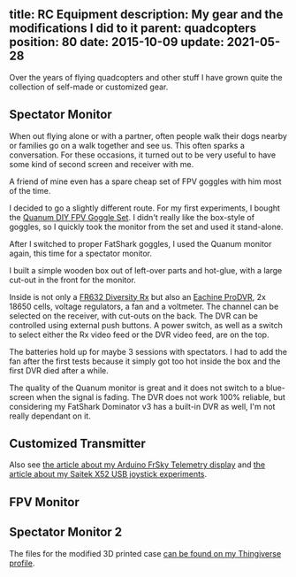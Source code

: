 title: RC Equipment
description: My gear and the modifications I did to it
parent: quadcopters
position: 80
date: 2015-10-09
update: 2021-05-28
---

<!--% backToParent() %-->

Over the years of flying quadcopters and other stuff I have grown quite the collection of self-made or customized gear.

## Spectator Monitor

When out flying alone or with a partner, often people walk their dogs nearby or families go on a walk together and see us.
This often sparks a conversation.
For these occasions, it turned out to be very useful to have some kind of second screen and receiver with me.

A friend of mine even has a spare cheap set of FPV goggles with him most of the time.

I decided to go a slightly different route.
For my first experiments, I bought the [Quanum DIY FPV Goggle Set](https://hobbyking.com/de_de/quanum-diy-fpv-goggle-set-with-monitor-kit.html).
I didn't really like the box-style of goggles, so I quickly took the monitor from the set and used it stand-alone.

After I switched to proper FatShark goggles, I used the Quanum monitor again, this time for a spectator monitor.

I built a simple wooden box out of left-over parts and hot-glue, with a large cut-out in the front for the monitor.

Inside is not only a [FR632 Diversity Rx](https://hobbyking.com/en_us/fr632-diversity-5-8ghz-48ch-auto-scan-lcd-a-v-fpv-receiver.html) but also an [Eachine ProDVR](https://www.banggood.com/Eachine-ProDVR-Pro-DVR-Video-Audio-Mini-Recorder-for-FPV-Multicopters-for-RC-Drone-FPV-Racing-p-1061196.html?cur_warehouse=CN), 2x 18650 cells, voltage regulators, a fan and a voltmeter.
The channel can be selected on the receiver, with cut-outs on the back.
The DVR can be controlled using external push buttons.
A power switch, as well as a switch to select either the Rx video feed or the DVR video feed, are on the top.

The batteries hold up for maybe 3 sessions with spectators.
I had to add the fan after the first tests because it simply got too hot inside the box and the first DVR died after a while.

The quality of the Quanum monitor is great and it does not switch to a blue-screen when the signal is fading.
The DVR does not work 100% reliable, but considering my FatShark Dominator v3 has a built-in DVR as well, I'm not really dependant on it.

<!--%
lightgallery([
    [ "img/fpv_spectator_screen_1.jpg", "Top view of spectator monitor" ],
    [ "img/fpv_spectator_screen_2.jpg", "Front view of spectator monitor" ],
    [ "img/fpv_spectator_screen_3.jpg", "Charging side view of spectator monitor" ],
    [ "img/fpv_spectator_screen_4.jpg", "Back view of spectator monitor" ],
    [ "img/fpv_spectator_screen_5.jpg", "Fan side view of spectator monitor" ],
    [ "img/fpv_spectator_screen_6.jpg", "Bottom view of spectator monitor" ]
])
%-->

## Customized Transmitter



Also see [the article about my Arduino FrSky Telemetry display](2016_11_05_frsky_telemetry.html) and [the article about my Saitek X52 USB joystick experiments](2016_07_24_usb_host_cppm.html).

<!--%
lightgallery([
    [ "img/arduino_frsky_telemetry_2.jpg", "Arduino FrSky Telemetry Photo 1" ],
    [ "img/arduino_frsky_telemetry_3.jpg", "Arduino FrSky Telemetry Photo 2" ],
    [ "img/arduino_frsky_telemetry_4.jpg", "Arduino FrSky Telemetry Photo 3" ],
    [ "img/flysky4.jpg", "MP-26-DT back" ],
    [ "img/flysky5.jpg", "MP-26-DT mod" ],
    [ "img/flysky6.jpg", "MP-26-DT mod near" ],
    [ "img/saitek8.jpg", "Modified RC Transmitter" ],
    [ "img/saitek1.jpg", "Saitek X52 Whole Setup" ]
])
%-->

## FPV Monitor



<!--%
# TODO photos
%-->

## Spectator Monitor 2



<!--%
# TODO photos
%-->

The files for the modified 3D printed case [can be found on my Thingiverse profile](https://www.thingiverse.com/thing:2003324).
